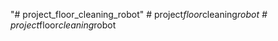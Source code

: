 "# project_floor_cleaning_robot" 
#   p r o j e c t _ f l o o r _ c l e a n i n g _ r o b o t  
 #   p r o j e c t _ f l o o r _ c l e a n i n g _ r o b o t  
 